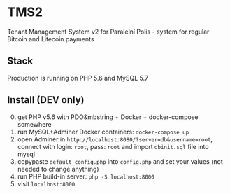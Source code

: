 # TMS2
Tenant Management System v2 for Paralelní Polis - system for regular Bitcoin and Litecoin payments

## Stack
Production is running on PHP 5.6 and MySQL 5.7

## Install (DEV only)
0. get PHP v5.6 with PDO&mbstring + Docker + docker-compose somewhere
1. run MySQL+Adminer Docker containers: `docker-compose up`
2. open Adminer in `http://localhost:8080/?server=db&username=root`, connect with login: `root`, pass: `root` and import `dbinit.sql` file into mysql
3. copypaste `default_config.php` into `config.php` and set your values (not needed to change anything)
3. run PHP build-in server: `php -S localhost:8000`
4. visit `localhost:8000`